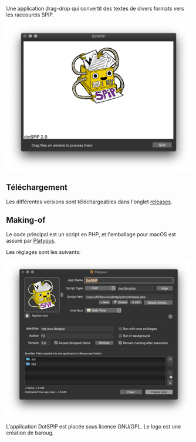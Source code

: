 Une application drag-drop qui convertit des textes de divers formats vers les raccourcis SPIP.

<img src="dotspip-en-action.png" width=692 />


## Téléchargement

Les différentes versions sont téléchargeables dans l'onglet [releases](https://github.com/Fil/DotSPIP/releases).


## Making-of

Le code principal est un script en PHP, et l'emballage pour macOS est assuré par [Platypus](https://sveinbjorn.org/platypus). 

Les réglages sont les suivants:

<img src="platypus-dotspip.png" width=776 />


L'application DotSPIP est placée sous licence GNU/GPL. Le logo est une création de baroug.